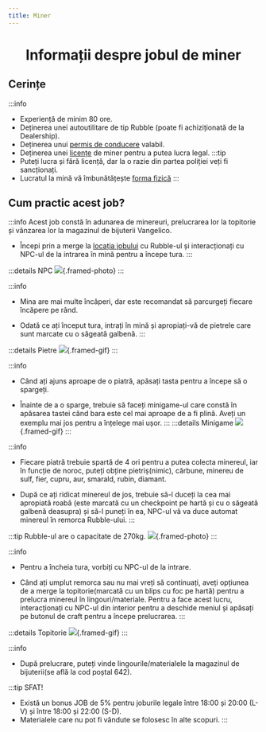 ```yaml
---
title: Miner
---
```

<script setup> 
    import KeyIcon from '../.vitepress/components/KeyIcon.vue'
</script>

# <span class="title-font"><center>Informații despre jobul de miner</center></span>

## <span class="header-font">Cerințe</span>

:::info
- Experiență de minim 80 ore.
- Deținerea unei autoutilitare de tip Rubble (poate fi achiziționată de la Dealership).
- Deținerea unui [permis de conducere](/general/scoala) valabil.
- Deținerea unei [licențe](/general/licente) de miner pentru a putea lucra legal.
:::tip 
- Puteți lucra și fără licență, dar la o razie din partea poliției veți fi sancționați.
- Lucratul la mină vă îmbunătățește [forma fizică](/general/inventar.html#forma-fizica)
:::

## <span class="header-font">Cum practic acest job?</span>

:::info
Acest job constă în adunarea de minereuri, prelucrarea lor la topitorie și vânzarea lor la magazinul de bijuterii Vangelico.

- Începi prin a merge la [locația jobului](locatii) cu Rubble-ul și interacționați cu NPC-ul de la intrarea în mină pentru a începe tura.
:::

:::details NPC
![](https://i.imgur.com/tJd67Od.png){.framed-photo}
:::

:::info
- Mina are mai multe încăperi, dar este recomandat să parcurgeți fiecare încăpere pe rând.

- Odată ce ați început tura, intrați în mină și apropiați-vă de pietrele care sunt marcate cu o săgeată galbenă.
:::

:::details Pietre
![](https://i.imgur.com/61izlAt.gif){.framed-gif}
:::

:::info
- Când ați ajuns aproape de o piatră, apăsați tasta <KeyIcon keyType="e"/> pentru a începe să o spargeți.

- Înainte de a o sparge, trebuie să faceți minigame-ul care constă în apăsarea tastei <KeyIcon keyType="space"/> când bara este cel mai aproape de a fi plină. Aveți un exemplu mai jos pentru a înțelege mai ușor.
:::
:::details Minigame
![](https://i.imgur.com/NXzNwnF.gif){.framed-gif}
:::

:::info
- Fiecare piatră trebuie spartă de 4 ori pentru a putea colecta minereul, iar în funcție de noroc, puteți obține pietriș(nimic), cărbune, minereu de sulf, fier, cupru, aur, smarald, rubin, diamant.

- După ce ați ridicat minereul de jos, trebuie să-l duceți la cea mai apropiată roabă (este marcată cu un checkpoint pe hartă și cu o săgeată galbenă deasupra) și să-l puneți în ea, NPC-ul vă va duce automat minereul în remorca Rubble-ului.
:::

:::tip Rubble-ul are o capacitate de 270kg.
![](https://i.imgur.com/mcrqzzf.png){.framed-photo}
:::

:::info
- Pentru a încheia tura, vorbiți cu NPC-ul de la intrare.

- Când ați umplut remorca sau nu mai vreți să continuați, aveți opțiunea de a merge la topitorie(marcată cu un blips cu foc pe hartă) pentru a prelucra minereul în lingouri/materiale. Pentru a face acest lucru, interacționați cu NPC-ul din interior pentru a deschide meniul și apăsați pe butonul de craft pentru a începe prelucrarea.
:::

:::details Topitorie
![](https://i.imgur.com/u5LrOAT.gif){.framed-gif}
:::

:::info
- După prelucrare, puteți vinde lingourile/materialele la magazinul de bijuterii(se află la cod poștal 642).

:::tip SFAT!
- Există un bonus JOB de 5% pentru joburile legale între 18:00 și 20:00 (L-V) și între 18:00 și 22:00 (S-D).
- Materialele care nu pot fi vândute se folosesc în alte scopuri.
:::